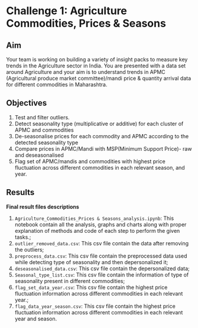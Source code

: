 # Challenge 1: Agriculture Commodities, Prices & Seasons

## Aim

Your team is working on building a variety of insight packs to measure key trends in the
Agriculture sector in India. You are presented with a data set around Agriculture and your aim is
to understand trends in APMC (Agricultural produce market committee)/mandi price & quantity
arrival data for different commodities in Maharashtra.

## Objectives

1. Test and filter outliers.
2. Detect seasonality type (multiplicative or additive) for each cluster of APMC and
commodities
3. De-seasonalise prices for each commodity and APMC according to the detected
seasonality type
4. Compare prices in APMC/Mandi with MSP(Minimum Support Price)- raw and
deseasonalised
5. Flag set of APMC/mandis and commodities with highest price fluctuation across different
commodities in each relevant season, and year.

## Results


**Final result files descriptions**
1) `Agriculture_Commodities_Prices & Seasons_analysis.ipynb`: This notebook contain all the analysis, graphs and charts along with proper explanation of methods and code of each step to perform the given tasks.; 
2) `outlier_removed_data.csv`: This csv file contain the data after removing the outliers; 
3) `preprocess_data.csv`: This csv file contain the preprocessed data used while detecting type of seasonality and then depersonalized it; 
4) `deseasonalised_data.csv`: This csv file contain the depersonalized data;
5) `Seasonal_type_list.csv`: This csv file contain the information of type of seasonality present in different commodities;
6) `flag_set_data_year.csv`: This csv file contain the highest price fluctuation information across different commodities in each relevant year.; 
7) `flag_data_year_season.csv`: This csv file contain the highest price fluctuation information across different commodities in each relevant year and season.
 
